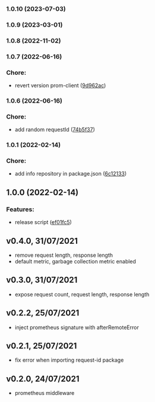 

### 1.0.10 (2023-07-03)

### 1.0.9 (2023-03-01)

### 1.0.8 (2022-11-02)

### 1.0.7 (2022-06-16)


### Chore:

* revert version prom-client ([9d962ac](https://github.com/verik-systems/node-commons/commit/9d962acc649570d462791ee233ac893efb2fc260))

### 1.0.6 (2022-06-16)


### Chore:

* add random requestId ([74b5f37](https://github.com/verik-systems/node-commons/commit/74b5f373a6edd6f09f2b823a3f3823c8c236fae5))

### 1.0.1 (2022-02-14)


### Chore:

* add info repository in package.json ([6c12133](https://github.com/verik-systems/node-commons/commit/6c12133e98c139e5fa40fb5ce8a03012536c578a))

## 1.0.0 (2022-02-14)


### Features:

* release script ([ef01fc5](https://github.com/verik-systems/node-commons/commit/ef01fc51bcbbd98bbcfff59a1c63a7bdc6b94a9a))

## v0.4.0, 31/07/2021

- remove request length, response length
- default metric, garbage collection metric enabled

## v0.3.0, 31/07/2021

- expose request count, request length, response length

## v0.2.2, 25/07/2021

- inject prometheus signature with afterRemoteError

## v0.2.1, 25/07/2021

- fix error when importing request-id package

## v0.2.0, 24/07/2021

- prometheus middleware